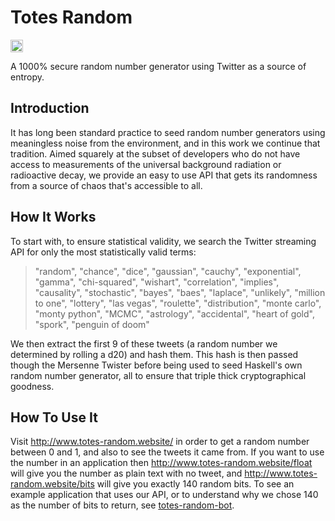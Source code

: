 Totes Random
=============
<a href='http://www.recurse.com' title='Made with love at the Recurse Center'><img src='https://cloud.githubusercontent.com/assets/2883345/11325206/336ea5f4-9150-11e5-9e90-d86ad31993d8.png' height='20px'/></a>

A 1000% secure random number generator using Twitter as a source of entropy.


Introduction
------------

It has long been standard practice to seed random number generators using meaningless noise from the environment, and in this work we continue that tradition. Aimed squarely at the subset of developers who do not have access to measurements of the universal background radiation or radioactive decay, we provide an easy to use API that gets its randomness from a source of chaos that's accessible to all.

How It Works
------------
To start with, to ensure statistical validity, we search the Twitter streaming API for only the most statistically valid terms:

> "random", "chance", "dice", "gaussian", "cauchy", "exponential", "gamma", "chi-squared", "wishart", "correlation", "implies", "causality", "stochastic", "bayes", "baes", "laplace", "unlikely", "million to one", "lottery", "las vegas", "roulette", "distribution", "monte carlo", "monty python", "MCMC", "astrology", "accidental", "heart of gold", "spork", "penguin of doom"

We then extract the first 9 of these tweets (a random number we determined by rolling a d20) and hash them. This hash is then passed though the Mersenne Twister before being used to seed Haskell's own random number generator, all to ensure that triple thick cryptographical goodness.


How To Use It
-------------
Visit http://www.totes-random.website/ in order to get a random number between 0 and 1, and also to see the tweets it came from. If you want to use the number in an application then http://www.totes-random.website/float will give you the number as plain text with no tweet, and http://www.totes-random.website/bits will give you exactly 140 random bits. To see an example application that uses our API, or to understand why we chose 140 as the number of bits to return, see [totes-random-bot](https://github.com/JKiely/Totes-Random-Bot).
